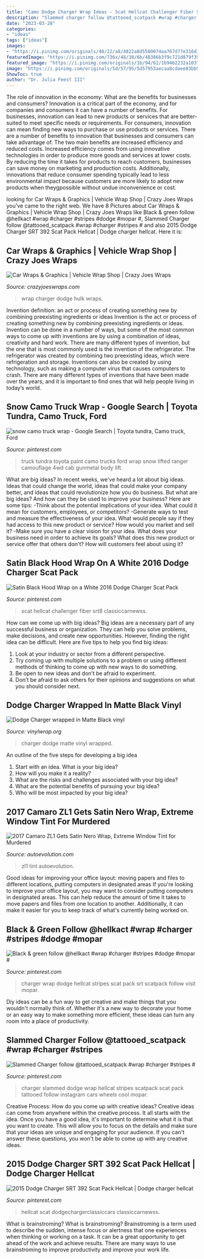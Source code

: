 ```yaml
---
title: "Camo Dodge Charger Wrap Ideas - Scat Hellcat Challenger Fiber Srt8 Classiccarnewss"
description: "Slammed charger follow @tattooed_scatpack #wrap #charger #stripes #"
date: "2023-03-28"
categories:
- "ideas"
tags: ["ideas"]
images:
- "https://i.pinimg.com/originals/48/22/a8/4822a8d5580074aa767d77e316d19473.jpg"
featuredImage: "https://i.pinimg.com/736x/48/38/6b/48386b3f9c721d879f3565cf08b1b72e.jpg"
featured_image: "https://i.pinimg.com/originals/1b/94/62/1b9462232a10375c1f8c16c8a487a916.jpg"
image: "https://i.pinimg.com/originals/5d/57/95/5d57953aecaa8cdaee83bb5a71d2aff9.jpg"
ShowToc: true
author: "Dr. Julia Feest III"
---
```



The role of innovation in the economy: What are the benefits for businesses and consumers?
Innovation is a critical part of the economy, and for companies and consumers it can have a number of benefits. For businesses, innovation can lead to new products or services that are better-suited to meet specific needs or requirements. For consumers, innovation can mean finding new ways to purchase or use products or services.
There are a number of benefits to innovation that businesses and consumers can take advantage of. The two main benefits are increased efficiency and reduced costs. Increased efficiency comes from using innovative technologies in order to produce more goods and services at lower costs. By reducing the time it takes for products to reach customers, businesses can save money on marketing and production costs. Additionally, innovations that reduce consumer spending typically lead to less environmental impact because customers are more likely to adopt new products when theygpossible without undue inconvenience or cost.

	

		
looking for Car Wraps &amp; Graphics | Vehicle Wrap Shop | Crazy Joes Wraps you've came to the right web. We have 8 Pictures about Car Wraps &amp; Graphics | Vehicle Wrap Shop | Crazy Joes Wraps like Black &amp; green follow @hellkact #wrap #charger #stripes #dodge #mopar #, Slammed Charger follow @tattooed_scatpack #wrap #charger #stripes # and also 2015 Dodge Charger SRT 392 Scat Pack Hellcat | Dodge charger hellcat. Here it is:
		
    
## Car Wraps &amp; Graphics | Vehicle Wrap Shop | Crazy Joes Wraps

<img loading=lazy src="https://crazyjoeswraps.com/wp-content/uploads/2021/02/dodge-charger-hulk-wrap-left.jpg" onerror="this.onerror=null;this.src='https://tse3.mm.bing.net/th?id=OIP.x6K5QTxToNoogVd2BYSlYwHaHa&amp;pid=15.1';" alt="Car Wraps &amp; Graphics | Vehicle Wrap Shop | Crazy Joes Wraps">

_Source: crazyjoeswraps.com_

>wrap charger dodge hulk wraps. 

	

Invention definition: an act or process of creating something new by combining preexisting ingredients or ideas
Invention is the act or process of creating something new by combining preexisting ingredients or ideas. Invention can be done in a number of ways, but some of the most common ways to come up with inventions are by using a combination of ideas, creativity and hard work. There are many different types of invention, but the one that is most commonly used is the invention of the refrigerator. The refrigerator was created by combining two preexisting ideas, which were refrigeration and storage. Inventions can also be created by using technology, such as making a computer virus that causes computers to crash. There are many different types of inventions that have been made over the years, and it is important to find ones that will help people living in today’s world.

    
## Snow Camo Truck Wrap - Google Search | Toyota Tundra, Camo Truck, Ford

<img loading=lazy src="https://i.pinimg.com/originals/d9/e2/59/d9e25929311d641f7903c4fd633de720.jpg" onerror="this.onerror=null;this.src='https://tse2.mm.bing.net/th?id=OIP.WA3RuNM46iL_alJdmuhm2gHaE7&amp;pid=15.1';" alt="snow camo truck wrap - Google Search | Toyota tundra, Camo truck, Ford">

_Source: pinterest.com_

>truck tundra toyota paint camo trucks ford wrap snow lifted ranger camouflage 4wd cab gunmetal body lift. 

	

What are big ideas?
In recent weeks, we've heard a lot about big ideas. Ideas that could change the world, ideas that could make your company better, and ideas that could revolutionize how you do business. But what are big ideas? And how can they be used to improve your business? Here are some tips: 
-Think about the potential implications of your idea. What could it mean for customers, employees, or competitors? 
-Generate ways to test and measure the effectiveness of your idea. What would people say if they had access to this new product or service? How would you market and sell it? 
-Make sure you have a clear vision for your idea. What does your business need in order to achieve its goals? What does this new product or service offer that others don't? How will customers feel about using it?

    
## Satin Black Hood Wrap On A White 2016 Dodge Charger Scat Pack

<img loading=lazy src="https://i.pinimg.com/736x/48/38/6b/48386b3f9c721d879f3565cf08b1b72e.jpg" onerror="this.onerror=null;this.src='https://tse2.mm.bing.net/th?id=OIP.LKRvtKDASIVJKLiU2S4_VAHaGU&amp;pid=15.1';" alt="Satin Black Hood Wrap on a White 2016 Dodge Charger Scat Pack">

_Source: pinterest.com_

>scat hellcat challenger fiber srt8 classiccarnewss. 

	

How can we come up with big ideas?
Big ideas are a necessary part of any successful business or organization. They can help you solve problems, make decisions, and create new opportunities. However, finding the right idea can be difficult. Here are five tips to help you find big ideas:
1. Look at your industry or sector from a different perspective.
2. Try coming up with multiple solutions to a problem or using different methods of thinking to come up with new ways to do something.
3. Be open to new ideas and don’t be afraid to experiment.
4. Don’t be afraid to ask others for their opinions and suggestions on what you should consider next.

    
## Dodge Charger Wrapped In Matte Black Vinyl

<img loading=lazy src="https://www.vinylwrap.org/wp-content/uploads/2020/02/53347712_332012924100463_4507706146133632548_n.jpg" onerror="this.onerror=null;this.src='https://tse2.mm.bing.net/th?id=OIP.RGV9ZhTMQ5wtVQ_o0FZU7wHaFb&amp;pid=15.1';" alt="Dodge Charger wrapped in Matte Black vinyl">

_Source: vinylwrap.org_

>charger dodge matte vinyl wrapped. 

	

An outline of the five steps for developing a big idea
1. Start with an idea. What is your big idea?
2. How will you make it a reality?
3. What are the risks and challenges associated with your big idea?
4. What are the potential benefits of pursuing your big idea?
5. Who will be most impacted by your big idea?

    
## 2017 Camaro ZL1 Gets Satin Nero Wrap, Extreme Window Tint For Murdered

<img loading=lazy src="https://s1.cdn.autoevolution.com/images/news/gallery/2017-camaro-zl1-gets-satin-nero-wrap-extreme-window-tint-for-murdered-out-look_1.jpg" onerror="this.onerror=null;this.src='https://tse1.mm.bing.net/th?id=OIP.U_kClGzyThPiUk9onpz4xQHaFj&amp;pid=15.1';" alt="2017 Camaro ZL1 Gets Satin Nero Wrap, Extreme Window Tint for Murdered">

_Source: autoevolution.com_

>zl1 tint autoevolution. 

	

Good ideas for improving your office layout: moving papers and files to different locations, putting computers in designated areas
If you're looking to improve your office layout, you may want to consider putting computers in designated areas. This can help reduce the amount of time it takes to move papers and files from one location to another. Additionally, it can make it easier for you to keep track of what's currently being worked on.

    
## Black &amp; Green Follow @hellkact #wrap #charger #stripes #dodge #mopar #

<img loading=lazy src="https://i.pinimg.com/originals/1b/94/62/1b9462232a10375c1f8c16c8a487a916.jpg" onerror="this.onerror=null;this.src='https://tse3.mm.bing.net/th?id=OIP.6stVD540c8t7LnRDGDCjNgHaHa&amp;pid=15.1';" alt="Black &amp; green follow @hellkact #wrap #charger #stripes #dodge #mopar #">

_Source: pinterest.com_

>charger wrap dodge hellcat stripes scat pack srt scatpack follow visit mopar. 

	

Diy ideas can be a fun way to get creative and make things that you wouldn't normally think of. Whether it's a new way to decorate your home or an easy way to make something more efficient, these ideas can turn any room into a place of productivity.

    
## Slammed Charger Follow @tattooed_scatpack #wrap #charger #stripes #

<img loading=lazy src="https://i.pinimg.com/originals/48/22/a8/4822a8d5580074aa767d77e316d19473.jpg" onerror="this.onerror=null;this.src='https://tse3.mm.bing.net/th?id=OIP.G9zz9WfVqb3EoE25SfXLfQHaEK&amp;pid=15.1';" alt="Slammed Charger follow @tattooed_scatpack #wrap #charger #stripes #">

_Source: pinterest.com_

>charger slammed dodge wrap hellcat stripes scatpack scat pack tattooed follow instagram cars wheels cool mopar. 

	

Creative Process: How do you come up with creative ideas?
Creative ideas can come from anywhere within the creative process. It all starts with the idea. Once you have a good idea, it's important to determine what it is that you want to create. This will allow you to focus on the details and make sure that your ideas are unique and engaging for your audience. If you can't answer these questions, you won't be able to come up with any creative ideas.

    
## 2015 Dodge Charger SRT 392 Scat Pack Hellcat | Dodge Charger Hellcat

<img loading=lazy src="https://i.pinimg.com/originals/5d/57/95/5d57953aecaa8cdaee83bb5a71d2aff9.jpg" onerror="this.onerror=null;this.src='https://tse1.mm.bing.net/th?id=OIP.SoCo4DZ7GQuwzkn_IA0a0QHaHa&amp;pid=15.1';" alt="2015 Dodge Charger SRT 392 Scat Pack Hellcat | Dodge charger hellcat">

_Source: pinterest.com_

>hellcat scat dodgechargerclassiccars classiccarnewss. 

	

What is brainstroming?
What is brainstroming? Brainstroming is a term used to describe the sudden, intense focus or alertness that one experiences when thinking or working on a task. It can be a great opportunity to get ahead of the work and achieve results. There are many ways to use brainstroming to improve productivity and improve your work life.

